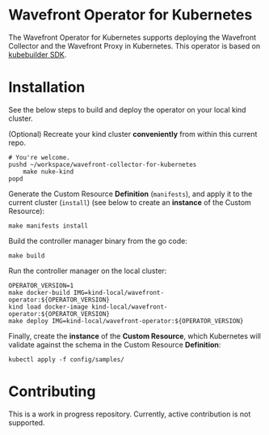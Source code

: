 # Wavefront Operator for Kubernetes

The Wavefront Operator for Kubernetes
supports deploying the Wavefront Collector and the Wavefront Proxy in Kubernetes.
This operator is based on [kubebuilder SDK](https://book.kubebuilder.io/).

# Installation

See the below steps to build and deploy the operator on your local kind cluster.

(Optional) Recreate your kind cluster **conveniently** from within this current repo.
```
# You're welcome.
pushd ~/workspace/wavefront-collector-for-kubernetes
    make nuke-kind
popd
```

Generate the Custom Resource **Definition** (`manifests`),
and apply it to the current cluster (`install`)
(see below to create an **instance** of the Custom Resource):
```
make manifests install
```

Build the controller manager binary from the go code:
```
make build
```

Run the controller manager on the local cluster:
```
OPERATOR_VERSION=1
make docker-build IMG=kind-local/wavefront-operator:${OPERATOR_VERSION}
kind load docker-image kind-local/wavefront-operator:${OPERATOR_VERSION}
make deploy IMG=kind-local/wavefront-operator:${OPERATOR_VERSION}
```

Finally, create the **instance** of the **Custom Resource**,
which Kubernetes will validate against the schema in the Custom Resource **Definition**:
```
kubectl apply -f config/samples/
```

# Contributing

This is a work in progress repository.
Currently, active contribution is not supported.
